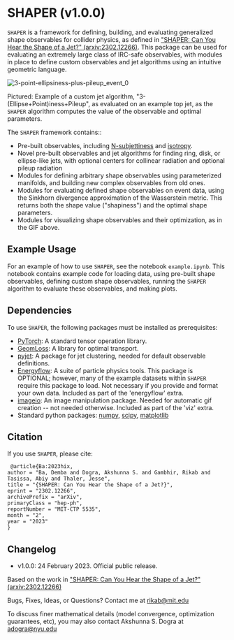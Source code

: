 # SHAPER (v1.0.0)

`SHAPER` is a framework for defining, building, and evaluating generalized shape observables for collider physics, as defined in ["SHAPER: Can You Hear the Shape of a Jet?" (arxiv:2302.12266)](https://arxiv.org/abs/2302.12266). This package can be used for evaluating an extremely large class of IRC-safe observables, with modules in place to define custom observables and jet algorithms using an intuitive geometric language. 

![3-point-ellipsiness-plus-pileup_event_0](https://user-images.githubusercontent.com/78619093/221254441-36b3bcc4-65fc-4211-aaef-2332c5dd893e.gif)

Pictured: Example of a custom jet algorithm, "3-(Ellipse+Point)iness+Pileup", as evaluated on an example top jet, as the `SHAPER` algorithm computes the value of the observable and optimal parameters.


 The `SHAPER` framework contains::
 * Pre-built observables, including [N-subjettiness](https://inspirehep.net/literature/876746) and [isotropy](https://inspirehep.net/literature/1791220).
 * Novel pre-built observables and jet algorithms for finding ring, disk, or ellipse-like jets, with optional centers for collinear radiation and optional pileup radiation
 * Modules for defining arbitrary shape observables using parameterized manifolds, and building new complex observables from old ones.
 * Modules for evaluating defined shape observables on event data, using the Sinkhorn divergence approximation of the Wasserstein metric. This returns both the shape value ("shapiness") and the optimal shape parameters.
 * Modules for visualizing shape observables and their optimization, as in the GIF above.

## Example Usage

For an example of how to use `SHAPER`, see the notebook `example.ipynb`. This notebook contains example code for loading data, using pre-built shape observables, defining custom shape observables, running the `SHAPER` algorithm to evaluate these observables, and making plots.

## Dependencies

To use `SHAPER`, the following packages must be installed as prerequisites:
* [PyTorch](https://github.com/pytorch/pytorch): A standard tensor operation library.
* [GeomLoss](https://www.kernel-operations.io/geomloss/): A library for optimal transport.
* [pyjet](https://github.com/scikit-hep/pyjet): A package for jet clustering, needed for default observable definitions.
* [Energyflow](https://energyflow.network/): A suite of particle physics tools. This package is OPTIONAL; however, many of the example datasets within `SHAPER` require this package to load. Not necessary if you provide and format your own data. Included as part of the 'energyflow' extra.
* [imageio](https://pypi.org/project/imageio/): An image manipulation package. Needed for automatic gif creation -- not needed otherwise. Included as part of the 'viz' extra.
* Standard python packages: [numpy](https://numpy.org/), [scipy](https://scipy.org/), [matplotlib](https://matplotlib.org/)

## Citation

If you use `SHAPER`, please cite:

     @article{Ba:2023hix,
    author = "Ba, Demba and Dogra, Akshunna S. and Gambhir, Rikab and Tasissa, Abiy and Thaler, Jesse",
    title = "{SHAPER: Can You Hear the Shape of a Jet?}",
    eprint = "2302.12266",
    archivePrefix = "arXiv",
    primaryClass = "hep-ph",
    reportNumber = "MIT-CTP 5535",
    month = "2",
    year = "2023"
    }



## Changelog

* v1.0.0: 24 February 2023. Official public release.

Based on the work in ["SHAPER: Can You Hear the Shape of a Jet?" (arxiv:2302.12266)](https://arxiv.org/abs/2302.12266)

Bugs, Fixes, Ideas, or Questions? Contact me at rikab@mit.edu

To discuss finer mathematical details (model convergence, optimization guarantees, etc), you may also contact Akshunna S. Dogra at adogra@nyu.edu
